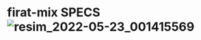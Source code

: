 # firat-mix SPECS![resim_2022-05-23_001415569](https://user-images.githubusercontent.com/74864221/169716118-d696e645-ba03-4002-87b2-e2ec085d463f.png)
